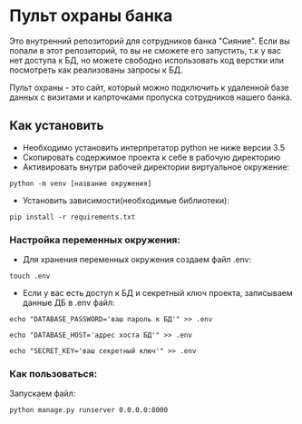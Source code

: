 # Пульт охраны банка
Это внутренний репозиторий для сотрудников банка "Сияние". Если вы попали в этот репозиторий, то вы не сможете его запустить, т.к у вас нет доступа к БД, но можете свободно использовать код верстки или посмотреть как реализованы запросы к БД.

Пульт охраны - это сайт, который можно подключить к удаленной базе данных с визитами и капрточками пропуска сотрудников нашего банка.
## Как установить
* Необходимо установить интерпретатор python не ниже версии 3.5
* Cкопировать содержимое проекта к себе в рабочую директорию
* Активировать внутри рабочей директории виртуальное окружение:
```
python -m venv [название окружения]
```
* Установить зависимости(необходимые библиотеки):
```
pip install -r requirements.txt
```
### Настройка переменных окружения:
* Для хранения переменных окружения создаем файл .env:
```
touch .env
```
* Если у вас есть доступ к БД и секретный ключ проекта, записываем данные ДБ в .env файл:
```
echo "DATABASE_PASSWORD='ваш пароль к БД'" >> .env
```
```
echo "DATABASE_HOST='адрес хоста БД'" >> .env
```
```
echo "SECRET_KEY='ваш секретный ключ'" >> .env 
```
### Как пользоваться:
Запускаем файл:
```
python manage.py runserver 0.0.0.0:8000
```
